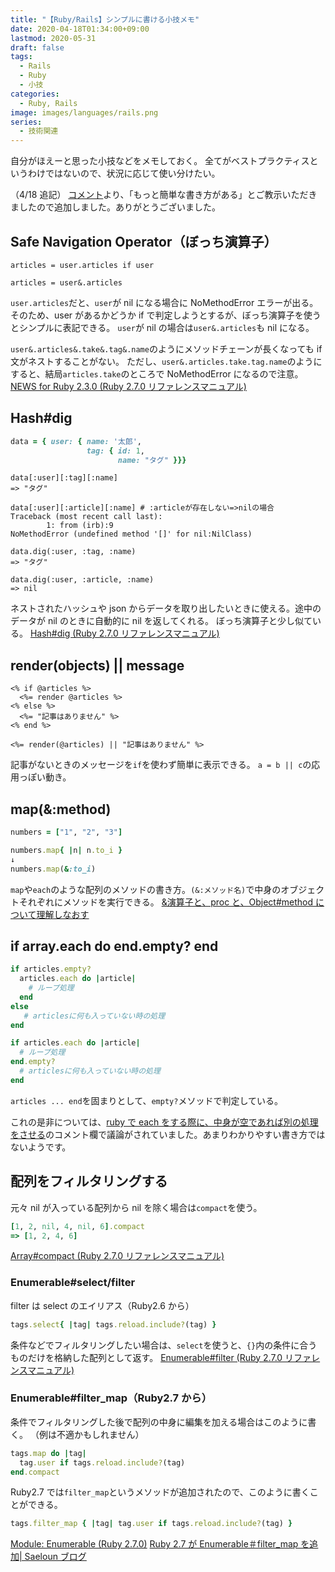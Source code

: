 ```yaml
---
title: "【Ruby/Rails】シンプルに書ける小技メモ"
date: 2020-04-18T01:34:00+09:00
lastmod: 2020-05-31
draft: false
tags:
  - Rails
  - Ruby
  - 小技
categories:
  - Ruby, Rails
image: images/languages/rails.png
series:
  - 技術関連
---
```


自分がほえーと思った小技などをメモしておく。
全てがベストプラクティスというわけではないので、状況に応じて使い分けたい。

（4/18 追記）
[コメント](https://qiita.com/aiandrox/items/fc18f9dfedd501e25dad#comments)より、「もっと簡単な書き方がある」とご教示いただきましたので追加しました。ありがとうございました。

## Safe Navigation Operator（ぼっち演算子）

```rb:Bad
articles = user.articles if user
```

```rb:Good
articles = user&.articles
```

`user.articles`だと、`user`が nil になる場合に NoMethodError エラーが出る。そのため、user があるかどうか if で判定しようとするが、ぼっち演算子を使うとシンプルに表記できる。
`user`が nil の場合は`user&.articles`も nil になる。

`user&.articles&.take&.tag&.name`のようにメソッドチェーンが長くなっても if 文がネストすることがない。
ただし、`user&.articles.take.tag.name`のようにすると、結局`articles.take`のところで NoMethodError になるので注意。
[NEWS for Ruby 2.3.0 (Ruby 2.7.0 リファレンスマニュアル)](https://docs.ruby-lang.org/ja/latest/doc/news=2f2_3_0.html)

## Hash#dig

```rb
data = { user: { name: '太郎',
                 tag: { id: 1,
                        name: "タグ" }}}
```

```rb:[]をつなげた場合
data[:user][:tag][:name]
=> "タグ"

data[:user][:article][:name] # :articleが存在しない=>nilの場合
Traceback (most recent call last):
        1: from (irb):9
NoMethodError (undefined method '[]' for nil:NilClass)
```

```rb:digを用いた場合
data.dig(:user, :tag, :name)
=> "タグ"

data.dig(:user, :article, :name)
=> nil
```

ネストされたハッシュや json からデータを取り出したいときに使える。途中のデータが nil のときに自動的に nil を返してくれる。
ぼっち演算子と少し似ている。
[Hash#dig (Ruby 2.7.0 リファレンスマニュアル)](https://docs.ruby-lang.org/ja/latest/method/Hash/i/dig.html)

## render(objects) || message

```erb
<% if @articles %>
  <%= render @articles %>
<% else %>
  <%= "記事はありません" %>
<% end %>
```

```erb
<%= render(@articles) || "記事はありません" %>
```

記事がないときのメッセージを`if`を使わず簡単に表示できる。
`a = b || c`の応用っぽい動き。

## map(&:method)

```rb
numbers = ["1", "2", "3"]

numbers.map{ |n| n.to_i }
↓
numbers.map(&:to_i)
```

`map`や`each`のような配列のメソッドの書き方。`(&:メソッド名)`で中身のオブジェクトそれぞれにメソッドを実行できる。
[&演算子と、proc と、Object#method について理解しなおす](https://qiita.com/kasei-san/items/0392097791d3a5998216)

## if array.each do end.empty? end

```rb
if articles.empty?
  articles.each do |article|
    # ループ処理
  end
else
   # articlesに何も入っていない時の処理
end
```

```rb
if articles.each do |article|
  # ループ処理
end.empty?
  # articlesに何も入っていない時の処理
end
```

`articles ... end`を固まりとして、`empty?`メソッドで判定している。

これの是非については、[ruby で each をする際に、中身が空であれば別の処理をさせる](https://qiita.com/Tterima/items/eaa429a7bb90f1fdab6b)のコメント欄で議論がされていました。あまりわかりやすい書き方ではないようです。

## 配列をフィルタリングする

元々 nil が入っている配列から nil を除く場合は`compact`を使う。

```rb
[1, 2, nil, 4, nil, 6].compact
=> [1, 2, 4, 6]
```

[Array#compact (Ruby 2.7.0 リファレンスマニュアル)](https://docs.ruby-lang.org/ja/latest/method/Array/i/compact.html)

### Enumerable#select/filter

filter は select のエイリアス（Ruby2.6 から）

```rb
tags.select{ |tag| tags.reload.include?(tag) }
```

条件などでフィルタリングしたい場合は、`select`を使うと、`{}`内の条件に合うものだけを格納した配列として返す。
[Enumerable#filter (Ruby 2.7.0 リファレンスマニュアル)](https://docs.ruby-lang.org/ja/latest/method/Enumerable/i/filter.html)

### Enumerable#filter_map（Ruby2.7 から）

条件でフィルタリングした後で配列の中身に編集を加える場合はこのように書く。
（例は不適かもしれません）

```rb
tags.map do |tag|
  tag.user if tags.reload.include?(tag)
end.compact
```

Ruby2.7 では`filter_map`というメソッドが追加されたので、このように書くことができる。

```rb
tags.filter_map { |tag| tag.user if tags.reload.include?(tag) }
```

[Module: Enumerable (Ruby 2.7.0)](https://ruby-doc.org/core-2.7.0/Enumerable.html#method-i-filter_map)
[Ruby 2.7 が Enumerable＃filter_map を追加| Saeloun ブログ](https://blog.saeloun.com/2019/05/25/ruby-2-7-enumerable-filter-map.html)
